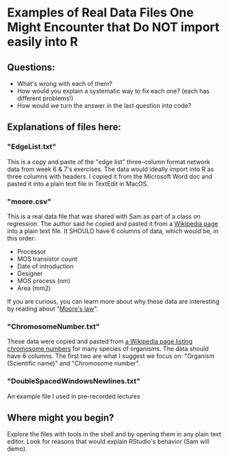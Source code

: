 # Examples of Real Data Files One Might Encounter that Do NOT import easily into R

## Questions:
+  What's wrong with each of them?
+  How would you explain a systematic way to fix each one? (each has different problems!)
+  How would we turn the answer in the last question into code?

## Explanations of files here:

### "EdgeList.txt"
This is a copy and paste of the "edge list" three-column format network data from week 6 & 7's exercises.  The data would ideally import into R as three columns with headers.  I copied it from the Microsoft Word doc and pasted it into a plain text file in TextEdit in MacOS.

### "moore.csv"
This is a real data file that was shared with Sam as part of a class on regression. The author said he copied and pasted it from a [Wikipedia page][mooresource] into a plain text file.  It SHOULD have 6 columns of data, which would be, in this order:
+ Processor
+ MOS transistor count
+ Date of introduction
+ Designer
+ MOS process (nm)
+ Area (mm2)

If you are curious, you can learn more about why these data are interesting by reading about "[Moore's law][mooreslaw]".

### "ChromosomeNumber.txt"
These data were copied and pasted from [a Wikipedia page listing chromosome numbers][chromosomedata] for many species of organisms.  The data should have 6 columns.  The first two are what I suggest we focus on: "Organism (Scientific name)" and "Chromosome number".

### "DoubleSpacedWindowsNewlines.txt"
An example file I used in pre-recorded lectures

## Where might you begin?
Explore the files with tools in the shell and by opening them in any plain text editor.  Look for reasons that would explain RStudio's behavior (Sam will demo).




[mooresource]: https://en.wikipedia.org/wiki/Transistor_count
[mooreslaw]: https://en.wikipedia.org/wiki/Moore's_law
[chromosomedata]: https://en.wikipedia.org/wiki/List_of_organisms_by_chromosome_count
